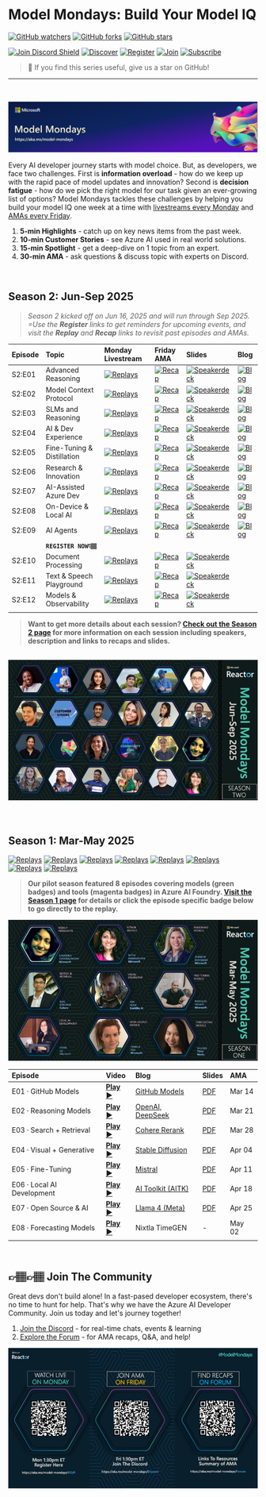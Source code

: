 # Model Mondays: Build Your Model IQ

[![GitHub watchers](https://img.shields.io/github/watchers/microsoft/model-mondays.svg?style=social&label=Watch)](https://github.com/microsoft/model-mondays/watchers)
[![GitHub forks](https://img.shields.io/github/forks/microsoft/model-mondays.svg?style=social&label=Fork)](https://github.com/microsoft/model-mondays/fork)
[![GitHub stars](https://img.shields.io/github/stars/microsoft/model-mondays?style=social&label=Star)](https://github.com/microsoft/model-mondays/stargazers)


[![Join Discord Shield](https://img.shields.io/badge/Join_The_Community-Azure_AI_Foundry_Discord-01a6f0)](https://aka.ms/model-mondays/discord) [![Discover](https://img.shields.io/badge/Register_For_AMA-Foundry_Friday_Series-f34f1c)](https://aka.ms/model-mondays/forum) [![Register](https://img.shields.io/badge/Watch_The_Replay-Model_Mondays_Playlist-ffba01)](https://aka.ms/model-mondays/playlist) [![Join](https://img.shields.io/badge/Register_For_Livestream-Model_Mondays_Series-7fbc00)](https://aka.ms/model-mondays/rsvp) [![Subscribe](https://img.shields.io/badge/Subscribe_To_Newsletter-Model_Mondays_Weekly-purple)](https://aka.ms/model-mondays/newsletter) 

> 🌟 If you find this series useful, give us a star on GitHub!

---

<br/>

![Model Mondays](./img/model-mondays-banner.png)


Every AI developer journey starts with model choice. But, as developers, we face two challenges. First is **information overload** - how do we keep up with the rapid pace of model updates and innovation? Second is **decision fatigue** - how do we pick the right model for our task given an ever-growing list of options? Model Mondays tackles these challenges by helping you build your model IQ one week at a time with [livestreams every Monday](https://aka.ms/model-mondays/rsvp) and [AMAs every Friday](https://aka.ms/model-mondays/forum).

1. **5-min Highlights** - catch up on key news items from the past week.
1. **10-min Customer Stories** - see Azure AI used in real world solutions.
1. **15-min Spotlight** - get a deep-dive on 1 topic from an expert.
1. **30-min AMA** - ask questions & discuss topic with experts on Discord.


<br/>

## Season 2: Jun-Sep 2025

> _Season 2 kicked off on Jun 16, 2025 and will run through Sep 2025. =Use the **Register** links to get reminders for upcoming events, and visit the **Replay** and **Recap** links to revisit past episodes and AMAs._

| Episode | Topic | Monday Livestream | Friday AMA| Slides | Blog |
|:---|:---|:---|:---|:---|:---|
| S2:E01 | Advanced Reasoning | [![Replays](https://img.shields.io/badge/Replay_-Jun_16-ffba01)](https://www.youtube.com/watch?v=ffxUEenM4B8&list=PLmsFUfdnGr3wzz6a4E-Szksg92JPng-AL&index=12&pp=iAQB) | [![Recap](https://img.shields.io/badge/Recap_-Jun_20-01a6f0)](https://github.com/orgs/azure-ai-foundry/discussions/55) | [![Speakerdeck](https://img.shields.io/badge/Download_-PDF-purple)](https://speakerdeck.com/nitya/model-mondays-s2e01-advanced-reasoning)| [![Blog](https://img.shields.io/badge/Read_-Blog-tan)](https://techcommunity.microsoft.com/blog/educatordeveloperblog/s2e01-recap-advanced-reasoning-session/4425738)|
| S2:E02 | Model Context Protocol| [![Replays](https://img.shields.io/badge/Replay_-Jun_23-ffba01)](https://www.youtube.com/watch?v=cPS3cWRZTps&list=PLmsFUfdnGr3wzz6a4E-Szksg92JPng-AL&index=9&pp=iAQB) | [![Recap](https://img.shields.io/badge/Recap_-Jun_27-01a6f0)](https://github.com/orgs/azure-ai-foundry/discussions/64) |[![Speakerdeck](https://img.shields.io/badge/Download_-PDF-purple)](https://speakerdeck.com/nitya/model-mondays-s2e02-model-context-protocol) |[![Blog](https://img.shields.io/badge/Read_-Blog-tan)](https://techcommunity.microsoft.com/blog/educatordeveloperblog/model-mondays-s2e2---understanding-model-context-protocol-mcp/4427914)|
| S2:E03| SLMs and Reasoning | [![Replays](https://img.shields.io/badge/Replay_-Jun_30-ffba01)](https://www.youtube.com/watch?v=VLQKZq8L9Uk&list=PLmsFUfdnGr3wzz6a4E-Szksg92JPng-AL&index=1&pp=iAQB) | [![Recap](https://img.shields.io/badge/Recap_-Jul_03-01a6f0)](https://github.com/orgs/azure-ai-foundry/discussions/76) |[![Speakerdeck](https://img.shields.io/badge/Download_-PDF-purple)](https://speakerdeck.com/nitya/model-mondays-s2e02-model-context-protocol) |[![Blog](https://img.shields.io/badge/Read_-Blog-tan)](https://techcommunity.microsoft.com/blog/educatordeveloperblog/s2e3-understanding-slms-and-reasoning-with-mojan-javaheripi/4429758)|
| S2:E04| AI & Dev Experience | [![Replays](https://img.shields.io/badge/Replay_-Jul_07-ffba01)](https://www.youtube.com/watch?v=tNiFbf3XP6k&list=PLmsFUfdnGr3wzz6a4E-Szksg92JPng-AL&index=11&pp=iAQB) | [![Recap](https://img.shields.io/badge/Recap-Jul_11-01a6f0)](https://discord.gg/azureaifoundry?event=1382861578201858058) |[![Speakerdeck](https://img.shields.io/badge/Download_-PDF-purple)](https://speakerdeck.com/nitya/model-mondays-s2e04-ai-developer-experiences) |[![Blog](https://img.shields.io/badge/Read_-Blog-tan)](https://techcommunity.microsoft.com/blog/educatordeveloperblog/s2e4-understanding-ai-developer-experiences-with-leo-yao/4431643)|
| S2:E05| Fine-Tuning & Distillation | [![Replays](https://img.shields.io/badge/Replay_-Jul_14-ffba01)](https://www.youtube.com/watch?v=VSNGzBB20aw&list=PLmsFUfdnGr3wzz6a4E-Szksg92JPng-AL&index=10&pp=iAQB) | [![Recap](https://img.shields.io/badge/Recap-Jul_18-01a6f0)](https://discord.gg/azureaifoundry?event=1382862245721014476) |[![Speakerdeck](https://img.shields.io/badge/Download_-PDF-purple)](https://speakerdeck.com/nitya/model-mondays-s2e05-fine-tuning-and-distillation) | [![Blog](https://img.shields.io/badge/Read_-Blog-tan)](https://techcommunity.microsoft.com/blog/educatordeveloperblog/model-mondays-s2e5-%E2%80%93-fine-tuning--distillation-with-dave-voutila/4433445)
| S2:E06| Research & Innovation | [![Replays](https://img.shields.io/badge/Replay_-Jul_21-ffba01)](https://www.youtube.com/watch?v=chjpVSrk3jA) | [![Recap](https://img.shields.io/badge/Recap-Jul_25-01a6f0)](https://discord.gg/D7bAFEwj?event=1382862595849064548) |[![Speakerdeck](https://img.shields.io/badge/Download_-PDF-purple)](https://speakerdeck.com/nitya/model-mondays-s2e06-research-and-innovation) | [![Blog](https://img.shields.io/badge/Read_-Blog-tan)](https://techcommunity.microsoft.com/blog/educatordeveloperblog/s2e6-understanding-research--innovation-with-seokjin-han-and-saumil-shrivastava/4436717)|
| S2:E07| AI-Assisted Azure Dev | [![Replays](https://img.shields.io/badge/Replay_-Jul_28-ffba01)](https://www.youtube.com/watch?v=mSrg1uP136g&list=PLmsFUfdnGr3wzz6a4E-Szksg92JPng-AL&index=8&pp=iAQB) | [![Recap](https://img.shields.io/badge/Recap-Aug_01-01a6f0)](https://discord.gg/qxuvxPBR?event=1382862912804360354) |[![Speakerdeck](https://img.shields.io/badge/Download_-PDF-purple)](https://speakerdeck.com/nitya/model-mondays-s2e07-ai-assisted-azure-development-dd9b8e9e-de8f-45ad-ba0b-beaa3001e507) | [![Blog](https://img.shields.io/badge/Read_-Blog-tan)](https://techcommunity.microsoft.com/blog/educatordeveloperblog/s2e7-%C2%B7-ai-assisted-azure-development/4438177)|
| S2:E08| On-Device & Local AI | [![Replays](https://img.shields.io/badge/Replay_-Aug_04-ffba01)](https://www.youtube.com/watch?v=ILBDDCJ0d9g&list=PLmsFUfdnGr3wzz6a4E-Szksg92JPng-AL&index=7&pp=iAQB) | [![Recap](https://img.shields.io/badge/Recap-Aug_08-01a6f0)](https://discord.gg/azureaifoundry?event=1382863345777901670) |[![Speakerdeck](https://img.shields.io/badge/Download_-PDF-purple)](https://speakerdeck.com/nitya/model-mondays-s2e08-on-device-and-local-ai) | [![Blog](https://img.shields.io/badge/Read_-Blog-tan)](https://techcommunity.microsoft.com/blog/educatordeveloperblog/model-mondays-s2e8-on-device--local-ai/4440693)|
| S2:E09| AI Agents | [![Replays](https://img.shields.io/badge/Replay_-Aug_11-ffba01)](https://www.youtube.com/watch?v=fjSxraAmGMI&list=PLmsFUfdnGr3wzz6a4E-Szksg92JPng-AL&index=6&pp=iAQB0gcJCcMJAYcqIYzv) | [![Recap](https://img.shields.io/badge/Recap-Aug_15-01a6f0)](https://discord.gg/azureaifoundry?event=1382863654961025174) |[![Speakerdeck](https://img.shields.io/badge/Download_-PDF-purple)](https://speakerdeck.com/nitya/model-mondays-s2e09-ai-agents) | [![Blog](https://img.shields.io/badge/Read_-Blog-tan)](https://techcommunity.microsoft.com/blog/educatordeveloperblog/model-mondays-s2e9-models-for-ai-agents/4443162)|
| | **`REGISTER NOW👇🏽`** | |
| S2:E10| Document Processing | [![Replays](https://img.shields.io/badge/Register_-Aug_18-f7fbc00)](https://www.youtube.com/watch?v=tqOecUt_wCc&list=PLmsFUfdnGr3wzz6a4E-Szksg92JPng-AL&index=5&pp=iAQB) | [![Recap](https://img.shields.io/badge/Register-Aug_22-f34f1c)](https://discord.gg/azureaifoundry?event=1382864122902745228) |[![Speakerdeck](https://img.shields.io/badge/Pending_-PDF-beige)]() | 
| S2:E11| Text & Speech Playground | [![Replays](https://img.shields.io/badge/Register_-Aug_25-f7fbc00)](https://www.youtube.com/watch?v=Rr4iSCyE7IY&list=PLmsFUfdnGr3wzz6a4E-Szksg92JPng-AL&index=4&pp=iAQB) | [![Recap](https://img.shields.io/badge/Register-Aug_29-f34f1c)](https://discord.gg/azureaifoundry?event=1382864441191960696) |[![Speakerdeck](https://img.shields.io/badge/Pending_-PDF-beige)]() | 
| S2:E12| Models & Observability | [![Replays](https://img.shields.io/badge/Register_-Sep_08-f7fbc00)](https://www.youtube.com/watch?v=gEH2ACNf5b0&list=PLmsFUfdnGr3wzz6a4E-Szksg92JPng-AL&index=3&pp=iAQB) | [![Recap](https://img.shields.io/badge/Register-Sep_12-f34f1c)](https://discord.gg/azureaifoundry?event=1382864811649536120) |[![Speakerdeck](https://img.shields.io/badge/Pending_-PDF-beige)]() | 
| | | |

> **Want to get more details about each session? [Check out the Season 2 page](./docs/season-02/README.md) for more information on each session including speakers, description and links to recaps and slides.** 

![Season 2](./docs/season-02/img/S2-Banner-Lineup.png)
---

<br/>

## Season 1: Mar-May 2025

[![Replays](https://img.shields.io/badge/Watch_S1:E01-GitHub_Models-b5179e)](https://www.youtube.com/watch?v=dohvGc7eyqU&list=PLmsFUfdnGr3wzz6a4E-Szksg92JPng-AL&index=20&pp=iAQB) 
[![Replays](https://img.shields.io/badge/Watch_S1:E02-Reasoning_Models-43aa8b)](https://www.youtube.com/watch?v=nTqr4pzxF-k&list=PLmsFUfdnGr3wzz6a4E-Szksg92JPng-AL&index=19&pp=iAQB) 
[![Replays](https://img.shields.io/badge/Watch_S1:E03-_Search_And_Retrieval_Models-43aa8b)](https://www.youtube.com/watch?v=Qs4fdy17b40&list=PLmsFUfdnGr3wzz6a4E-Szksg92JPng-AL&index=18&pp=iAQB) 
[![Replays](https://img.shields.io/badge/Watch_S1:E04-Visual_Generative_Models-43aa8b)](https://www.youtube.com/watch?v=kDR09m_cUKs&list=PLmsFUfdnGr3wzz6a4E-Szksg92JPng-AL&index=17&pp=iAQB) 
[![Replays](https://img.shields.io/badge/Watch_S1:E05-Fine_Tuning_Models-43aa8b)](https://www.youtube.com/watch?v=iCPl693s3dA&list=PLmsFUfdnGr3wzz6a4E-Szksg92JPng-AL&index=16&pp=iAQB) 
[![Replays](https://img.shields.io/badge/Watch_S1:E06-Local_AI_Development-b5179e)](https://www.youtube.com/watch?v=MgIfvEEZN7o&list=PLmsFUfdnGr3wzz6a4E-Szksg92JPng-AL&index=15&pp=iAQB)  
[![Replays](https://img.shields.io/badge/Watch_S1:E07-Open_Source_Models-43aa8b)](https://www.youtube.com/watch?v=2E842zOGIyI&list=PLmsFUfdnGr3wzz6a4E-Szksg92JPng-AL&index=14&pp=iAQB) 
[![Replays](https://img.shields.io/badge/Watch_S1:E08-Forecasting_Models-43aa8b)](https://www.youtube.com/watch?v=_I6qDdp5Vo4&list=PLmsFUfdnGr3wzz6a4E-Szksg92JPng-AL&index=13&pp=iAQB0gcJCcMJAYcqIYzv) 


> **Our pilot season featured 8 episodes covering models (green badges) and tools (magenta badges) in Azure AI Foundry. [Visit the Season 1 page](./docs/season-01/README.md) for details or click the episode specific badge below to go directly to the replay.**

[![Season 1](./docs/season-01/img/S1-lineup.png)](./docs/season-01/README.md)

| Episode | Video | Blog | Slides | AMA | 
|:---|:---|:---|:---|:---|
| E01 · GitHub Models | [**Play ▶️**](https://developer.microsoft.com/reactor/events/25265/)| [GitHub Models](https://techcommunity.microsoft.com/blog/machinelearningblog/introducing-model-mondays-%E2%80%93-your-ai-model-power-up/4390773) | [PDF](https://speakerdeck.com/nitya/model-mondays-s1-e1-mar-10-2025)  | Mar 14  |
| E02 ·  Reasoning Models | [**Play ▶️**](https://developer.microsoft.com/reactor/events/25266/) | [OpenAI, DeepSeek](./docs/season-01/ep-02.md)| [PDF](https://speakerdeck.com/nitya/model-mondays-s1-e2-hands-on-with-reasoning-models) | Mar 21 | 
| E03 ·  Search + Retrieval  |  [**Play ▶️**](https://developer.microsoft.com/en-us/reactor/events/25354/) |[Cohere Rerank](https://techcommunity.microsoft.com/blog/machinelearningblog/model-mondays-why-rerank-models-are-the-secret-sauce-of-high-quality-search/4396032) | [PDF](https://speakerdeck.com/nitya/model-mondays-s1-e3-hands-on-with-search-and-retrieval-models)  | Mar 28 |
| E04 ·  Visual + Generative  |[**Play ▶️**](https://developer.microsoft.com/reactor/events/25355/) |[Stable Diffusion](https://techcommunity.microsoft.com/blog/machinelearningblog/model-mondays-lights-prompts-action/4398576) |  [PDF](https://speakerdeck.com/nitya/model-mondays-s1-e4-hands-on-with-visual-generative-ai) | Apr 04 |
| E05 ·  Fine-Tuning  |[**Play ▶️**](https://developer.microsoft.com/reactor/events/25356/)  |[Mistral](https://techcommunity.microsoft.com/blog/machinelearningblog/model-mondays-teaching-your-model-new-tricks-with-fine-tuning/4401129) | [PDF](https://speakerdeck.com/nitya/model-mondays-s1-e4-hands-on-with-fine-tuning-models) | Apr 11| |
| E06 ·  Local AI Development |[**Play ▶️**](https://developer.microsoft.com/reactor/events/25357/)  | [AI Toolkit (AITK)](https://techcommunity.microsoft.com/blog/machinelearningblog/model-mondays-bringing-ai-home-with-local-development/4403619) |  [PDF](https://speakerdeck.com/nitya/model-mondays-s1-e6-hands-on-with-local-ai-development) | Apr 18 |
| E07 ·  Open Source & AI  |[**Play ▶️**](https://developer.microsoft.com/reactor/events/25358/)  | [Llama 4 (Meta)](https://techcommunity.microsoft.com/blog/aiplatformblog/expanding-the-llama-4-herd-new-models-now-available-on-azure-ai-foundry/4403609)| [PDF](https://speakerdeck.com/nitya/model-mondays-s1-e7-hands-on-with-open-source-models) | Apr 25|
| E08 ·  Forecasting Models |[**Play ▶️**](https://developer.microsoft.com/reactor/events/25359/)  | Nixtla TimeGEN | - | May 02 |
| | |

<br/>

## 👉🏽👉🏽 Join The Community

Great devs don't build alone! In a fast-pased developer ecosystem, there's no time to hunt for help. That's why we have the Azure AI Developer Community. Join us today and let's journey together!

1. [Join the Discord](https://aka.ms/model-mondays/discord) - for real-time chats, events & learning
1. [Explore the Forum](https://aka.ms/model-mondays/forum) - for AMA recaps, Q&A, and help!

![CTA](./img/3-cta.png)


<br/>
